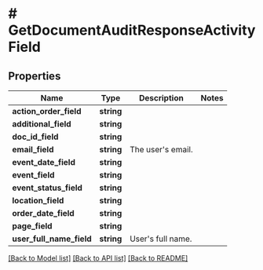 # # GetDocumentAuditResponseActivityField

## Properties

Name | Type | Description | Notes
------------ | ------------- | ------------- | -------------
**action_order_field** | **string** |  |
**additional_field** | **string** |  |
**doc_id_field** | **string** |  |
**email_field** | **string** | The user&#39;s email. |
**event_date_field** | **string** |  |
**event_field** | **string** |  |
**event_status_field** | **string** |  |
**location_field** | **string** |  |
**order_date_field** | **string** |  |
**page_field** | **string** |  |
**user_full_name_field** | **string** | User&#39;s full name. |

[[Back to Model list]](../../README.md#models) [[Back to API list]](../../README.md#endpoints) [[Back to README]](../../README.md)
